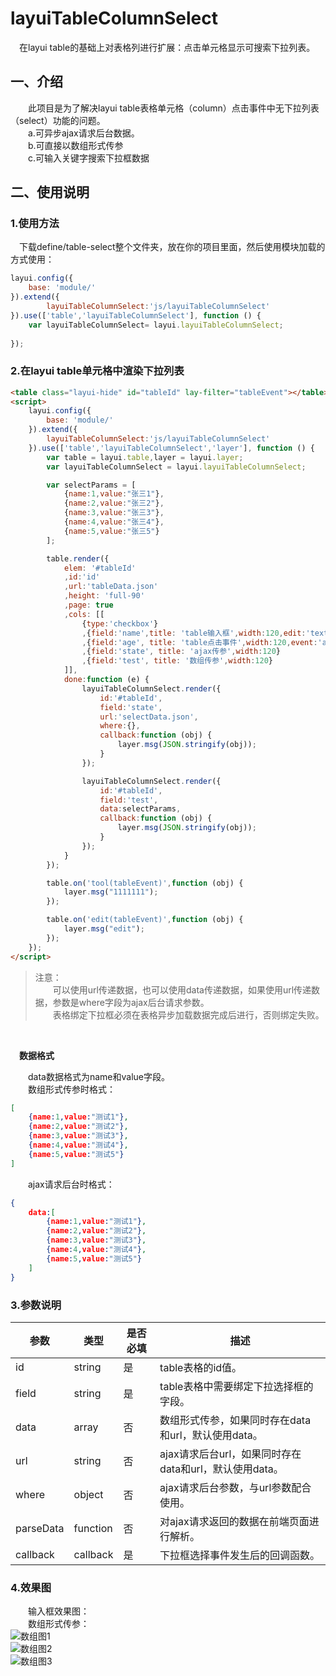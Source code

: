 # layuiTableColumnSelect
&emsp;在layui table的基础上对表格列进行扩展：点击单元格显示可搜索下拉列表。

## 一、介绍
&emsp;&emsp;此项目是为了解决layui table表格单元格（column）点击事件中无下拉列表（select）功能的问题。
<br/>
&emsp;&emsp;a.可异步ajax请求后台数据。
<br/>
&emsp;&emsp;b.可直接以数组形式传参
<br/>
&emsp;&emsp;c.可输入关键字搜索下拉框数据

## 二、使用说明

### 1.使用方法
&emsp;下载define/table-select整个文件夹，放在你的项目里面，然后使用模块加载的方式使用：
```javascript
layui.config({
    base: 'module/'
}).extend({
        layuiTableColumnSelect:'js/layuiTableColumnSelect'
}).use(['table','layuiTableColumnSelect'], function () {
    var layuiTableColumnSelect= layui.layuiTableColumnSelect;
    
});
```

### 2.在layui table单元格中渲染下拉列表

```html
<table class="layui-hide" id="tableId" lay-filter="tableEvent"></table>
<script>
    layui.config({
        base: 'module/'
    }).extend({
        layuiTableColumnSelect:'js/layuiTableColumnSelect'
    }).use(['table','layuiTableColumnSelect','layer'], function () {
        var table = layui.table,layer = layui.layer;
        var layuiTableColumnSelect = layui.layuiTableColumnSelect;

        var selectParams = [
            {name:1,value:"张三1"},
            {name:2,value:"张三2"},
            {name:3,value:"张三3"},
            {name:4,value:"张三4"},
            {name:5,value:"张三5"}
        ];

        table.render({
            elem: '#tableId'
            ,id:'id'
            ,url:'tableData.json'
            ,height: 'full-90'
            ,page: true
            ,cols: [[
                {type:'checkbox'}
                ,{field:'name',title: 'table输入框',width:120,edit:'text'}
                ,{field:'age', title: 'table点击事件',width:120,event:'age'}
                ,{field:'state', title: 'ajax传参',width:120}
                ,{field:'test', title: '数组传参',width:120}
            ]],
            done:function (e) {
                layuiTableColumnSelect.render({
                    id:'#tableId',
                    field:'state',
                    url:'selectData.json',
                    where:{},
                    callback:function (obj) {
                        layer.msg(JSON.stringify(obj));
                    }
                });

                layuiTableColumnSelect.render({
                    id:'#tableId',
                    field:'test',
                    data:selectParams,
                    callback:function (obj) {
                        layer.msg(JSON.stringify(obj));
                    }
                });
            }
        });

        table.on('tool(tableEvent)',function (obj) {
            layer.msg("1111111");
        });

        table.on('edit(tableEvent)',function (obj) {
            layer.msg("edit");
        });
    });
</script>
```

> 注意：<br>
> &emsp;&emsp;可以使用url传递数据，也可以使用data传递数据，如果使用url传递数据，参数是where字段为ajax后台请求参数。<br>
> &emsp;&emsp;表格绑定下拉框必须在表格异步加载数据完成后进行，否则绑定失败。

<br/>

&emsp;**数据格式**

&emsp;&emsp;data数据格式为name和value字段。
<br/>
&emsp;&emsp;数组形式传参时格式：
```json
[
    {name:1,value:"测试1"},
    {name:2,value:"测试2"},
    {name:3,value:"测试3"},
    {name:4,value:"测试4"},
    {name:5,value:"测试5"}
]
```

&emsp;&emsp;ajax请求后台时格式：
```json
{
    data:[
        {name:1,value:"测试1"},
        {name:2,value:"测试2"},
        {name:3,value:"测试3"},
        {name:4,value:"测试4"},
        {name:5,value:"测试5"}
    ]
}
```

### 3.参数说明
参数 | 类型 | 是否必填 | 描述 |
--- | --- | --- | ---
id | string | 是 | table表格的id值。
field | string | 是 | table表格中需要绑定下拉选择框的字段。
data | array | 否 | 数组形式传参，如果同时存在data和url，默认使用data。
url | string | 否 | ajax请求后台url，如果同时存在data和url，默认使用data。
where | object | 否 | ajax请求后台参数，与url参数配合使用。
parseData | function | 否 | 对ajax请求返回的数据在前端页面进行解析。
callback | callback | 是 | 下拉框选择事件发生后的回调函数。

### 4.效果图
&emsp;&emsp;输入框效果图：<br/>
&emsp;&emsp;数组形式传参：<br/>
![数组图1](https://images.gitee.com/uploads/images/2019/1201/005920_6bd870bd_1588195.png "2.png")
<br/>
![数组图2](https://images.gitee.com/uploads/images/2019/1201/005950_d701b34f_1588195.png "3.png")
<br/>
![数组图3](https://images.gitee.com/uploads/images/2019/1201/010015_121379ce_1588195.png "4.png")